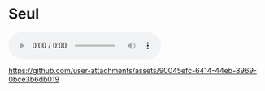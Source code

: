 # Seul

<audio controls>
  <source src="https://github.com/user-attachments/assets/a124fc6c-e161-4e32-8889-91f6763e3da8" type="audio/mp4">
</audio>


https://github.com/user-attachments/assets/90045efc-6414-44eb-8969-0bce3b6db019

